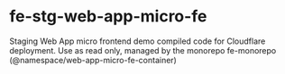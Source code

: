 # fe-stg-web-app-micro-fe
Staging Web App micro frontend demo compiled code for Cloudflare deployment. Use as read only, managed by the monorepo fe-monorepo (@namespace/web-app-micro-fe-container)
